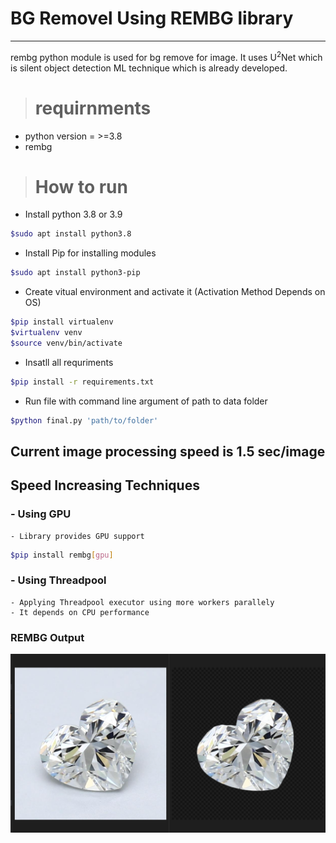 # BG Removel Using REMBG library

<hr>

rembg python module is used for bg remove for image. It uses U<sup>2</sup>Net which is silent object detection ML technique which is already developed. 

> # requirnments

- python version = >=3.8
- rembg 

> # How to  run

- Install python 3.8 or 3.9

```bash 
$sudo apt install python3.8
```

- Install Pip for installing modules

```bash 
$sudo apt install python3-pip
```

- Create vitual environment and activate it (Activation Method Depends on OS)

```bash 
$pip install virtualenv
$virtualenv venv
$source venv/bin/activate
```

- Insatll all requriments

```bash 
$pip install -r requirements.txt
```

- Run file with command line argument of path to data folder

```bash 
$python final.py 'path/to/folder'
```

## Current image processing speed is 1.5 sec/image

## Speed Increasing Techniques
### - Using GPU
    - Library provides GPU support

```bash 
$pip install rembg[gpu]
```
### - Using Threadpool
    - Applying Threadpool executor using more workers parallely
    - It depends on CPU performance

<h3>REMBG Output</h3>
    <img src='REMBG/sample_outputs/HS.png'>
